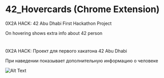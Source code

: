 # 42_Hovercards (Chrome Extension)

0X2A HACK: 42 Abu Dhabi First Hackathon Project

On hovering shows extra info about 42 person
<h1></h1>

0X2A HACK: Проект для первого хакатона 42 Abu Dhabi

При наведении показывает дополнительную информацию о человеке

![Alt Text](https://github.com/igbocha3/42_Hovercards/blob/main/demo.gif)
